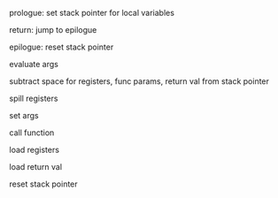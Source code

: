 prologue: set stack pointer for local variables

return: jump to epilogue

epilogue: reset stack pointer

evaluate args

subtract space for registers, func params, return val from stack pointer

spill registers

set args

call function

load registers

load return val

reset stack pointer

